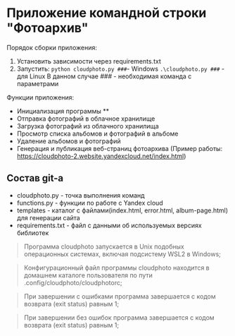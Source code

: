 # Приложение командной строки "Фотоархив"

Порядок сборки приложения:
1. Установить зависимости через requirements.txt
2. Запустить:  ``` python cloudphoto.py ### ```- Windows  ``` .\cloudphoto.py ### ```  - для Linux  В данном случае *###* - необходимая команда с параметрами 

Функции приложения:

- Инициализация программы **
- Отправка фотографий в облачное хранилище
- Загрузка фотографий из облачного хранилища
- Просмотр списка альбомов и фотографий в альбоме
- Удаление альбомов и фотографий
- Генерация и публикация веб-страниц фотоархива (Пример работы: https://cloudphoto-2.website.yandexcloud.net/index.html)

## Состав git-а

- cloudphoto.py - точка выполнения команд
- functions.py - функции по работе с Yandex cloud
- templates - каталог с файлами(index.html, error.html, album-page.html) для генерации сайта
- requirements.txt - файл с данными об используемых версиях библиотек

> Программа cloudphoto запускается в Unix подобных операционных системах, включая подсистему WSL2 в Windows;

> Конфигурационный файл программы cloudphoto находится в домашнем каталоге пользователя по пути .config/cloudphoto/cloudphotorc;

> При завершении с ошибками программа завершается с кодом возврата (exit status) равным 1;

> При завершении без ошибок программа завершается с кодом возврата (exit status) равным 1;
